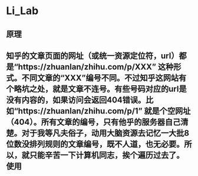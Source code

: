 # Li_Lab
原理
-------------------
知乎的文章页面的网址（或统一资源定位符，url）都是“https://zhuanlan/zhihu.com/p/XXX” 这种形式。不同文章的“XXX”编号不同。不过知乎这网站有个略坑之处，就是文章不连号。有些号码对应的url是没有内容的，如果访问会返回404错误。比如“https://zhuanlan/zhihu.com/p/1” 就是个空网址（404）。所有文章的编号，只有他乎的服务器自己清楚。对于我等凡夫俗子，动用大脑资源去记忆一大批8位数没排列规则的文章编号，既不人道，也无必要。所以，就只能辛苦一下计算机同志，挨个遍历过去了。
使用
-------------------
